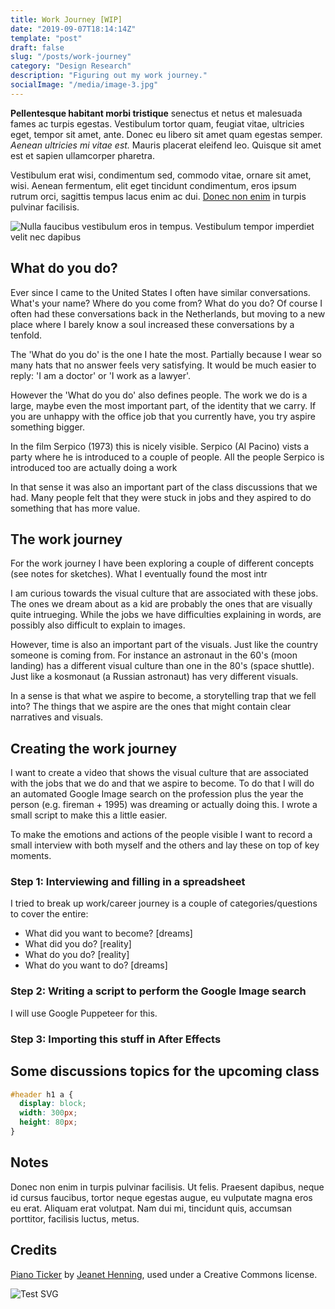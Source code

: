 ```yaml
---
title: Work Journey [WIP]
date: "2019-09-07T18:14:14Z"
template: "post"
draft: false
slug: "/posts/work-journey"
category: "Design Research"
description: "Figuring out my work journey."
socialImage: "/media/image-3.jpg"
---
```


**Pellentesque habitant morbi tristique** senectus et netus et malesuada fames ac turpis egestas. Vestibulum tortor quam, feugiat vitae, ultricies eget, tempor sit amet, ante. Donec eu libero sit amet quam egestas semper. *Aenean ultricies mi vitae est.* Mauris placerat eleifend leo. Quisque sit amet est et sapien ullamcorper pharetra. 

Vestibulum erat wisi, condimentum sed, commodo vitae, ornare sit amet, wisi. Aenean fermentum, elit eget tincidunt condimentum, eros ipsum rutrum orci, sagittis tempus lacus enim ac dui.  [Donec non enim](#) in turpis pulvinar facilisis.

![Nulla faucibus vestibulum eros in tempus. Vestibulum tempor imperdiet velit nec dapibus](/media/image-3.jpg)

## What do you do?

Ever since I came to the United States I often have similar conversations. What's your name? Where do you come from? What do you do? Of course I often had these conversations back in the Netherlands, but moving to a new place where I barely know a soul increased these conversations by a tenfold.

The 'What do you do' is the one I hate the most. Partially because I wear so many hats that no answer feels very satisfying. It would be much easier to reply: 'I am a doctor' or 'I work as a lawyer'.

However the 'What do you do' also defines people. The work we do is a large, maybe even the most important part, of the identity that we carry. If you are unhappy with the office job that you currently have, you try aspire something bigger.

In the film Serpico (1973) this is nicely visible. Serpico (Al Pacino) vists a party where he is introduced to a couple of people. All the people Serpico is introduced too are actually doing a work

In that sense it was also an important part of the class discussions that we had. Many people felt that they were stuck in jobs and they aspired to do something that has more value.

## The work journey
For the work journey I have been exploring a couple of different concepts (see notes for sketches). What I eventually found the most intr

I am curious towards the visual culture that are associated with these jobs. The ones we dream about as a kid are probably the ones that are visually quite intrueging. While the jobs we have difficulties explaining in words, are possibly also difficult to explain to images.

However, time is also an important part of the visuals. Just like the country someone is coming from. For instance an astronaut in the 60's (moon landing) has a different visual culture than one in the 80's (space shuttle). Just like a kosmonaut (a Russian astronaut) has very different visuals.

In a sense is that what we aspire to become, a storytelling trap that we fell into? The things that we aspire are the ones that might contain clear narratives and visuals.

## Creating the work journey
I want to create a video that shows the visual culture that are associated with the jobs that we do and that we aspire to become.
To do that I will do an automated Google Image search on the profession plus the year the person (e.g. fireman + 1995) was dreaming or actually doing this. I wrote a small script to make this a little easier. 

To make the emotions and actions of the people visible I want to record a small interview with both myself and the others and lay these on top of key moments.

### Step 1: Interviewing and filling in a spreadsheet
I tried to break up work/career journey is a couple of categories/questions to cover the entire:

* What did you want to become? [dreams]
* What did you do? [reality]
* What do you do? [reality]
* What do you want to do? [dreams]

### Step 2: Writing a script to perform the Google Image search
I will use Google Puppeteer for this.

### Step 3: Importing this stuff in After Effects

## Some discussions topics for the upcoming class


```css
#header h1 a {
  display: block;
  width: 300px;
  height: 80px;
}
```

## Notes

Donec non enim in turpis pulvinar facilisis. Ut felis. Praesent dapibus, neque id cursus faucibus, tortor neque egestas augue, eu vulputate magna eros eu erat. Aliquam erat volutpat. Nam dui mi, tincidunt quis, accumsan porttitor, facilisis luctus, metus.

## Credits
[Piano Ticker](https://freesound.org/people/Jeanet_Henning/sounds/328910/) by [Jeanet Henning](https://freesound.org/people/Jeanet_Henning/), used under a Creative Commons license.

![Test SVG](/media/cpu.svg)
